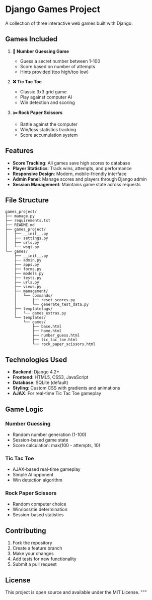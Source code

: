 # Django Games Project

A collection of three interactive web games built with Django:

## Games Included

1. **🔢 Number Guessing Game**
   - Guess a secret number between 1-100
   - Score based on number of attempts
   - Hints provided (too high/too low)

2. **❌ Tic Tac Toe**
   - Classic 3x3 grid game
   - Play against computer AI
   - Win detection and scoring

3. **✂️ Rock Paper Scissors**
   - Battle against the computer
   - Win/loss statistics tracking
   - Score accumulation system

## Features

- **Score Tracking**: All games save high scores to database
- **Player Statistics**: Track wins, attempts, and performance
- **Responsive Design**: Modern, mobile-friendly interface
- **Admin Panel**: Manage scores and players through Django admin
- **Session Management**: Maintains game state across requests


## File Structure

```
games_project/
├── manage.py
├── requirements.txt
├── README.md
├── games_project/
│   ├── __init__.py
│   ├── settings.py
│   ├── urls.py
│   └── wsgi.py
└── games/
    ├── __init__.py
    ├── admin.py
    ├── apps.py
    ├── forms.py
    ├── models.py
    ├── tests.py
    ├── urls.py
    ├── views.py
    ├── management/
    │   └── commands/
    │       ├── reset_scores.py
    │       └── generate_test_data.py
    ├── templatetags/
    │   └── games_extras.py
    └── templates/
        └── games/
            ├── base.html
            ├── home.html
            ├── number_guess.html
            ├── tic_tac_toe.html
            └── rock_paper_scissors.html
```

## Technologies Used

- **Backend**: Django 4.2+
- **Frontend**: HTML5, CSS3, JavaScript
- **Database**: SQLite (default)
- **Styling**: Custom CSS with gradients and animations
- **AJAX**: For real-time Tic Tac Toe gameplay

## Game Logic

### Number Guessing
- Random number generation (1-100)
- Session-based game state
- Score calculation: max(100 - attempts, 10)

### Tic Tac Toe
- AJAX-based real-time gameplay
- Simple AI opponent
- Win detection algorithm

### Rock Paper Scissors
- Random computer choice
- Win/loss/tie determination
- Session-based statistics

## Contributing

1. Fork the repository
2. Create a feature branch
3. Make your changes
4. Add tests for new functionality
5. Submit a pull request

## License

This project is open source and available under the MIT License.
"""
